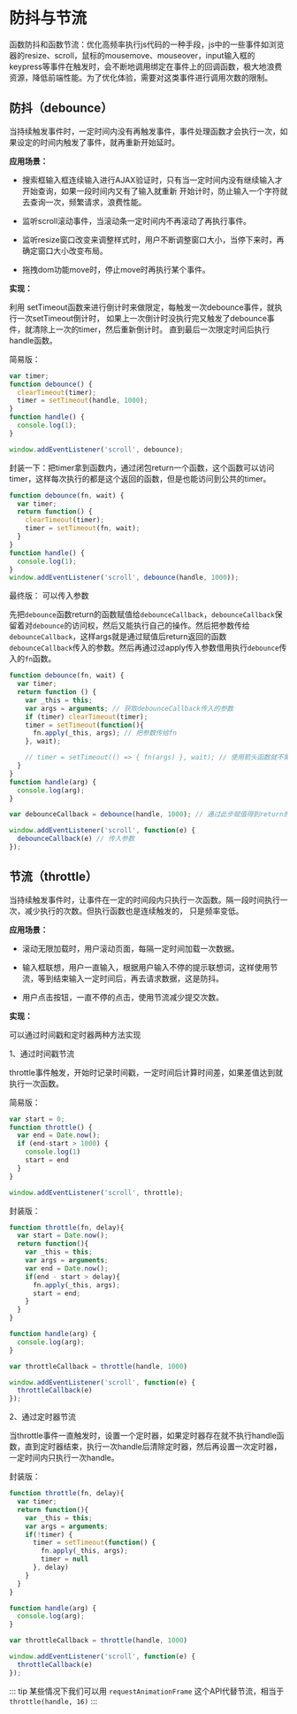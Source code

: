 # 防抖与节流

函数防抖和函数节流：优化高频率执行js代码的一种手段，js中的一些事件如浏览器的resize、scroll，鼠标的mousemove、mouseover，input输入框的keypress等事件在触发时，会不断地调用绑定在事件上的回调函数，极大地浪费资源，降低前端性能。为了优化体验，需要对这类事件进行调用次数的限制。

## 防抖（debounce）

当持续触发事件时，一定时间内没有再触发事件，事件处理函数才会执行一次，如果设定的时间内触发了事件，就再重新开始延时。


**应用场景：**

* 搜索框输入框连续输入进行AJAX验证时，只有当一定时间内没有继续输入才开始查询，如果一段时间内又有了输入就重新
开始计时，防止输入一个字符就去查询一次，频繁请求，浪费性能。

* 监听scroll滚动事件，当滚动条一定时间内不再滚动了再执行事件。

* 监听resize窗口改变来调整样式时，用户不断调整窗口大小，当停下来时，再确定窗口大小改变布局。

* 拖拽dom功能move时，停止move时再执行某个事件。

**实现：**

利用 setTimeout函数来进行倒计时来做限定，每触发一次debounce事件，就执行一次setTimeout倒计时，
如果上一次倒计时没执行完又触发了debounce事件，就清除上一次的timer，然后重新倒计时。
直到最后一次限定时间后执行handle函数。

简易版：
```js
var timer;
function debounce() {
  clearTimeout(timer);
  timer = setTimeout(handle, 1000);
}
function handle() {
  console.log(1);
}

window.addEventListener('scroll', debounce);
```

封装一下：把timer拿到函数内，通过闭包return一个函数，这个函数可以访问timer，这样每次执行的都是这个返回的函数，但是也能访问到公共的timer。

```js
function debounce(fn, wait) {
  var timer;
  return function() {
    clearTimeout(timer);
    timer = setTimeout(fn, wait);
  }
}
function handle() {
  console.log(1);
}
window.addEventListener('scroll', debounce(handle, 1000));
```
最终版： 可以传入参数

先把`debounce`函数return的函数赋值给`debounceCallback`，`debounceCallback`保留着对`debounce`的访问权，然后又能执行自己的操作。然后把参数传给`debounceCallback`，这样args就是通过赋值后return返回的函数`debounceCallback`传入的参数。然后再通过过apply传入参数借用执行`debounce`传入的`fn`函数。

```js
function debounce(fn, wait) {
  var timer;
  return function () {
    var _this = this;
    var args = arguments; // 获取debounceCallback传入的参数
    if (timer) clearTimeout(timer);
    timer = setTimeout(function(){
      fn.apply(_this, args); // 把参数传给fn
    }, wait);

    // timer = setTimeout(() => { fn(args) }, wait); // 使用箭头函数就不需要apply
  }
}
function handle(arg) {
  console.log(arg);
}

var debounceCallback = debounce(handle, 1000); // 通过此步赋值得到return的函数，然后把参数传入 巧妙之处

window.addEventListener('scroll', function(e) {
  debounceCallback(e) // 传入参数
});
```


## 节流（throttle）

当持续触发事件时，让事件在一定的时间段内只执行一次函数。隔一段时间执行一次，减少执行的次数。但执行函数也是连续触发的，
只是频率变低。

**应用场景：**

* 滚动无限加载时，用户滚动页面，每隔一定时间加载一次数据。

* 输入框联想，用户一直输入，根据用户输入不停的提示联想词，这样使用节流，等到结束输入一定时间后，再去请求数据，这是防抖。

* 用户点击按钮，一直不停的点击，使用节流减少提交次数。


**实现：**

可以通过时间戳和定时器两种方法实现

1、通过时间戳节流

throttle事件触发，开始时记录时间戳，一定时间后计算时间差，如果差值达到就执行一次函数。

简易版：

```js
var start = 0;
function throttle() {
  var end = Date.now();
  if (end-start > 1000) {
    console.log(1)
    start = end
  }
}

window.addEventListener('scroll', throttle);
```

封装版：

```js
function throttle(fn, delay){
  var start = Date.now();
  return function(){
    var _this = this;
    var args = arguments;
    var end = Date.now();
    if(end - start > delay){
      fn.apply(_this, args);
      start = end;
    }
  }
}

function handle(arg) {
  console.log(arg);
}

var throttleCallback = throttle(handle, 1000)

window.addEventListener('scroll', function(e) {
  throttleCallback(e)
});
```

2、通过定时器节流

当throttle事件一直触发时，设置一个定时器，如果定时器存在就不执行handle函数，直到定时器结束，执行一次handle后清除定时器，然后再设置一次定时器，一定时间内只执行一次handle。

封装版：

```js
function throttle(fn, delay){
  var timer;
  return function(){
    var _this = this;
    var args = arguments;
    if(!timer) {
      timer = setTimeout(function() {
        fn.apply(_this, args);
        timer = null
      }, delay)
    }
  }
}

function handle(arg) {
  console.log(arg);
}

var throttleCallback = throttle(handle, 1000)

window.addEventListener('scroll', function(e) {
  throttleCallback(e)
});
```

::: tip
某些情况下我们可以用 `requestAnimationFrame` 这个API代替节流，相当于 `throttle(handle, 16)`
:::